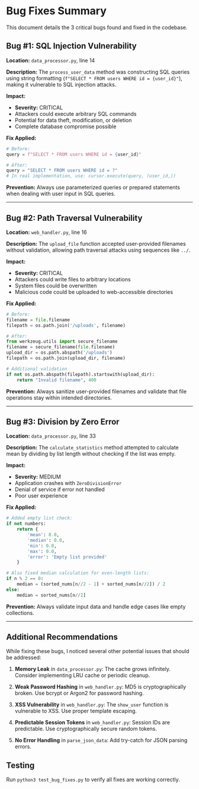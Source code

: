 # Bug Fixes Summary

This document details the 3 critical bugs found and fixed in the codebase.

## Bug #1: SQL Injection Vulnerability

**Location:** `data_processor.py`, line 14

**Description:** 
The `process_user_data` method was constructing SQL queries using string formatting (`f"SELECT * FROM users WHERE id = {user_id}"`), making it vulnerable to SQL injection attacks.

**Impact:** 
- **Severity:** CRITICAL
- Attackers could execute arbitrary SQL commands
- Potential for data theft, modification, or deletion
- Complete database compromise possible

**Fix Applied:**
```python
# Before:
query = f"SELECT * FROM users WHERE id = {user_id}"

# After:
query = "SELECT * FROM users WHERE id = ?"
# In real implementation, use: cursor.execute(query, (user_id,))
```

**Prevention:** Always use parameterized queries or prepared statements when dealing with user input in SQL queries.

---

## Bug #2: Path Traversal Vulnerability

**Location:** `web_handler.py`, line 16

**Description:**
The `upload_file` function accepted user-provided filenames without validation, allowing path traversal attacks using sequences like `../`.

**Impact:**
- **Severity:** CRITICAL
- Attackers could write files to arbitrary locations
- System files could be overwritten
- Malicious code could be uploaded to web-accessible directories

**Fix Applied:**
```python
# Before:
filename = file.filename
filepath = os.path.join('/uploads', filename)

# After:
from werkzeug.utils import secure_filename
filename = secure_filename(file.filename)
upload_dir = os.path.abspath('/uploads')
filepath = os.path.join(upload_dir, filename)

# Additional validation
if not os.path.abspath(filepath).startswith(upload_dir):
    return "Invalid filename", 400
```

**Prevention:** Always sanitize user-provided filenames and validate that file operations stay within intended directories.

---

## Bug #3: Division by Zero Error

**Location:** `data_processor.py`, line 33

**Description:**
The `calculate_statistics` method attempted to calculate mean by dividing by list length without checking if the list was empty.

**Impact:**
- **Severity:** MEDIUM
- Application crashes with `ZeroDivisionError`
- Denial of service if error not handled
- Poor user experience

**Fix Applied:**
```python
# Added empty list check:
if not numbers:
    return {
        'mean': 0.0,
        'median': 0.0,
        'min': 0.0,
        'max': 0.0,
        'error': 'Empty list provided'
    }

# Also fixed median calculation for even-length lists:
if n % 2 == 0:
    median = (sorted_nums[n//2 - 1] + sorted_nums[n//2]) / 2
else:
    median = sorted_nums[n//2]
```

**Prevention:** Always validate input data and handle edge cases like empty collections.

---

## Additional Recommendations

While fixing these bugs, I noticed several other potential issues that should be addressed:

1. **Memory Leak** in `data_processor.py`: The cache grows infinitely. Consider implementing LRU cache or periodic cleanup.

2. **Weak Password Hashing** in `web_handler.py`: MD5 is cryptographically broken. Use bcrypt or Argon2 for password hashing.

3. **XSS Vulnerability** in `web_handler.py`: The `show_user` function is vulnerable to XSS. Use proper template escaping.

4. **Predictable Session Tokens** in `web_handler.py`: Session IDs are predictable. Use cryptographically secure random tokens.

5. **No Error Handling** in `parse_json_data`: Add try-catch for JSON parsing errors.

## Testing

Run `python3 test_bug_fixes.py` to verify all fixes are working correctly.